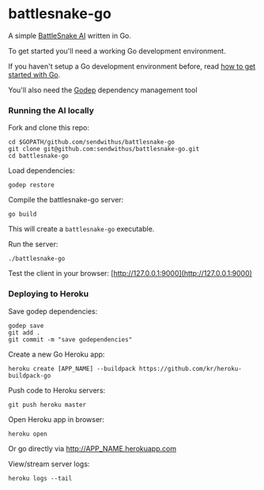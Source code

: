# battlesnake-go

A simple [BattleSnake AI](http://battlesnake.io) written in Go.

To get started you'll need a working Go development environment. 

If you haven't setup a Go development environment before, read [how to get started with Go](https://golang.org/doc/install).

You'll also need the [Godep](https://github.com/tools/godep) dependency management tool

### Running the AI locally

Fork and clone this repo:
```
cd $GOPATH/github.com/sendwithus/battlesnake-go
git clone git@github.com:sendwithus/battlesnake-go.git
cd battlesnake-go
```

Load dependencies:
```
godep restore
```

Compile the battlesnake-go server:
```
go build
```
This will create a `battlesnake-go` executable.

Run the server:
```
./battlesnake-go
```

Test the client in your browser: [http://127.0.0.1:9000](http://127.0.0.1:9000)


### Deploying to Heroku

Save godep dependencies:
```
godep save
git add .
git commit -m "save godependencies"
```

Create a new Go Heroku app:
```
heroku create [APP_NAME] --buildpack https://github.com/kr/heroku-buildpack-go
```

Push code to Heroku servers:
```
git push heroku master
```

Open Heroku app in browser:
```
heroku open
```
Or go directly via http://APP_NAME.herokuapp.com

View/stream server logs:
```
heroku logs --tail
```
